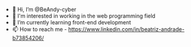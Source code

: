 - 👋 Hi, I’m @BeAndy-cyber
- 👀 I'm interested in working in the web programming field
- 🌱 I’m currently learning front-end development
- 📫 How to reach me - https://www.linkedin.com/in/beatriz-andrade-b73854206/

<!---
BeAndy-cyber/BeAndy-cyber is a ✨ special ✨ repository because its `README.md` (this file) appears on your GitHub profile.
You can click the Preview link to take a look at your changes.
--->

